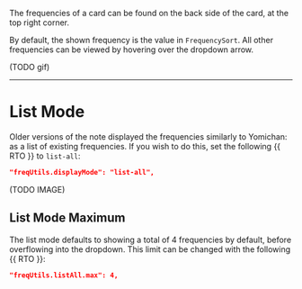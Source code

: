 The frequencies of a card can be found on the back side of the card,
at the top right corner.

By default, the shown frequency is the value in `FrequencySort`.
All other frequencies can be viewed by hovering over the dropdown arrow.

(TODO gif)

---

# List Mode

Older versions of the note displayed the frequencies similarly to
Yomichan: as a list of existing frequencies.
If you wish to do this, set the following {{ RTO }} to `list-all`:

```json
"freqUtils.displayMode": "list-all",
```

(TODO IMAGE)


## List Mode Maximum

The list mode defaults to showing a total of 4 frequencies by default,
before overflowing into the dropdown.
This limit can be changed with the following {{ RTO }}:

```json
"freqUtils.listAll.max": 4,
```

